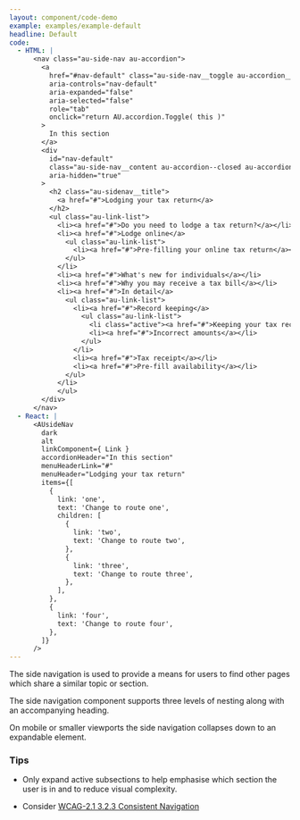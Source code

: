 ```yaml
---
layout: component/code-demo
example: examples/example-default
headline: Default
code:
  - HTML: |
      <nav class="au-side-nav au-accordion">
        <a 
          href="#nav-default" class="au-side-nav__toggle au-accordion__title au-accordion--closed" 
          aria-controls="nav-default"
          aria-expanded="false" 
          aria-selected="false" 
          role="tab" 
          onclick="return AU.accordion.Toggle( this )"
        >
          In this section
        </a>
        <div 
          id="nav-default" 
          class="au-side-nav__content au-accordion--closed au-accordion__body"
          aria-hidden="true"
        >
          <h2 class="au-sidenav__title">
            <a href="#">Lodging your tax return</a>
          </h2>
          <ul class="au-link-list">
            <li><a href="#">Do you need to lodge a tax return?</a></li>
            <li><a href="#">Lodge online</a>
              <ul class="au-link-list">
                <li><a href="#">Pre-filling your online tax return</a></li>
              </ul>
            </li>
            <li><a href="#">What's new for individuals</a></li>
            <li><a href="#">Why you may receive a tax bill</a></li>
            <li><a href="#">In detail</a>
              <ul class="au-link-list">
                <li><a href="#">Record keeping</a>
                  <ul class="au-link-list">
                    <li class="active"><a href="#">Keeping your tax records</a></li>
                    <li><a href="#">Incorrect amounts</a></li>
                  </ul>
                </li>
                <li><a href="#">Tax receipt</a></li>
                <li><a href="#">Pre-fill availability</a></li>
              </ul>
            </li>
            </ul>
        </div>
      </nav>
  - React: |
      <AUsideNav
        dark
        alt
        linkComponent={ Link }
        accordionHeader="In this section"
        menuHeaderLink="#"
        menuHeader="Lodging your tax return"
        items={[
          {
            link: 'one',
            text: 'Change to route one',
            children: [
              {
                link: 'two',
                text: 'Change to route two',
              },
              {
                link: 'three',
                text: 'Change to route three',
              },
            ],
          },
          {
            link: 'four',
            text: 'Change to route four',
          },
        ]}
      />
---
```


The side navigation is used to provide a means for users to find other pages which share a similar topic or section.

The side navigation component supports three levels of nesting along with an accompanying heading.

On mobile or smaller viewports the side navigation collapses down to an expandable element.


### Tips

- Only expand active subsections to help emphasise which section the user is in and to reduce visual complexity.

- Consider [WCAG-2.1 3.2.3 Consistent Navigation](https://www.w3.org/TR/WCAG21/#consistent-navigation)
